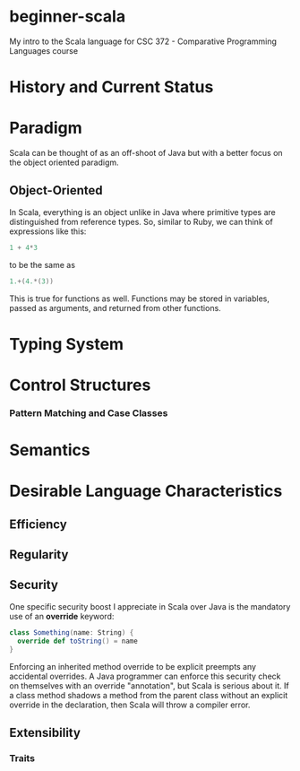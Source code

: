 # beginner-scala
My intro to the Scala language for CSC 372 - Comparative Programming Languages course

# History and Current Status


# Paradigm
Scala can be thought of as an off-shoot of Java but with a better focus on the object oriented paradigm.
## Object-Oriented
In Scala, everything is an object unlike in Java where primitive types are distinguished from reference types.  So, similar to Ruby, we can think of expressions like this:
```scala
1 + 4*3
```
to be the same as
```scala
1.+(4.*(3))
```
This is true for functions as well. Functions may be stored in variables, passed as arguments, and returned from other functions. 
# Typing System


# Control Structures

### Pattern Matching and Case Classes


# Semantics



# Desirable Language Characteristics

## Efficiency

## Regularity

## Security
One specific security boost I appreciate in Scala over Java is the mandatory use of an **override** keyword:
```scala
class Something(name: String) {
  override def toString() = name
}
```
Enforcing an inherited method override to be explicit preempts any accidental overrides.  A Java programmer can enforce this security check on themselves with an override "annotation", but Scala is serious about it.  If a class method shadows a method from the parent class without an explicit override in the declaration, then Scala will throw a compiler error.
## Extensibility

### Traits
